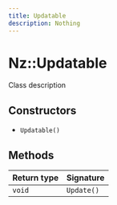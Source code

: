 ```yaml
---
title: Updatable
description: Nothing
---
```


# Nz::Updatable

Class description

## Constructors

- `Updatable()`

## Methods

| Return type | Signature |
| ----------- | --------- |
| `void` | `Update()` |
